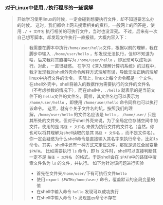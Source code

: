 ### 对于Linux中使用`./`执行程序的一些误解


> 开始学习使用linux的时候，一定会碰到想要执行文件，却不知道要怎么办的时候。
这时，我们都会上网去搜索相关的资料。一般网上的回答是，使用 `./ + 文件名` 执行相关的可执行文件，当时也没深究。
> 不过，后来有一次自己想写脚本，却发现文件执行一直报错。大概内容入下：
>> 我需要在脚本中执行`/home/user/hello`文件，根据以前的理解，我在脚步中输入 `./home/user/hello` ，却发现无法执行，但却不知道为啥，后来我将其直接写为 `/home/user/hello` ，却发现可以成功运行。对此，一直很疑惑。
> 在学习《深入理解计算机系统》的过程中，我才发现我对shell外壳命令解释方式理解有误，导致无法正确的理解linux中执行文件的命令。
> 实际上，linux上每个命令都是一个文件。在shell外壳中，shell将输入的数据作为需要执行的文件的文件名（不考虑参数的情况下），而在shell中，`./hello` 就表示的是当前文件下的 `hello`文件的文件名，同样，其文件名也可以表示为 `/home/user/hello` ，即使用 `/home/user/hello` 命令同样也可以执行该命令。
> 这里，就有个关于文件名的坑。按照我们的理解，`/home/user/hello` 的文件名应该是 `hello` ， `/home/user/` 只是其所处的文件夹。但对于shell外壳来说，为了全局定位存储空间中的文件，使用的是 `路径 + 文件名` 来做为执行文件的文件名（当然，你也可以将其理解为shell读取的是其 `路径 + 文件名` ，而不是文件名）。
> 你一定会疑惑为什么shell命令是直接输入其名字来执行命令，比如`ls`命令。其实，shell中还有一种方式来定位文件，那就是通过全局变量 `$PATH`。
> 比如需要执行 `ls` 命令，即 ls 文件时，shell可以直接判断其一定不是 `路径 + 文件名 ` 的格式。于是shell会在 `$PATH`中的路径中搜索文件名为 `ls` 的文件，并执行。
>> 如下为针对该问题进行实验
>> * 首先在文件夹`/home/user/`下有可执行文件`hello`
>> * 使用 `export $PATH=/home/user/` 命令，覆盖默认的全局变量的值
>> * 在shell中输入命令 `hello` 发现可以成功执行
>> * 在shell中输入命令 `ls` 发现显示命令不存在


